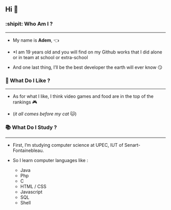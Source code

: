 ## Hi  👋


### :shipit: Who Am I ? 
---

* My name is **Adem**, :point_left:

* *I am 19 years old and you will find on my Github works that I did alone or in team at school or extra-school 

* And one last thing, I’ll be the best developer the earth will ever know :smirk:





### 💫 What Do I Like ?
---

* As for what I like, I think video games and food are in the top of the rankings :video_game:

* (*it all comes before my cat* :cat:) 





### 📚 What Do I Study ?
---

* First, I’m studying computer science at UPEC, IUT of Senart-Fontainebleau.

* So I learn computer languages like :

  + Java
  + Php
  + C
  + HTML / CSS
  + Javascript
  + SQL
  + Shell

